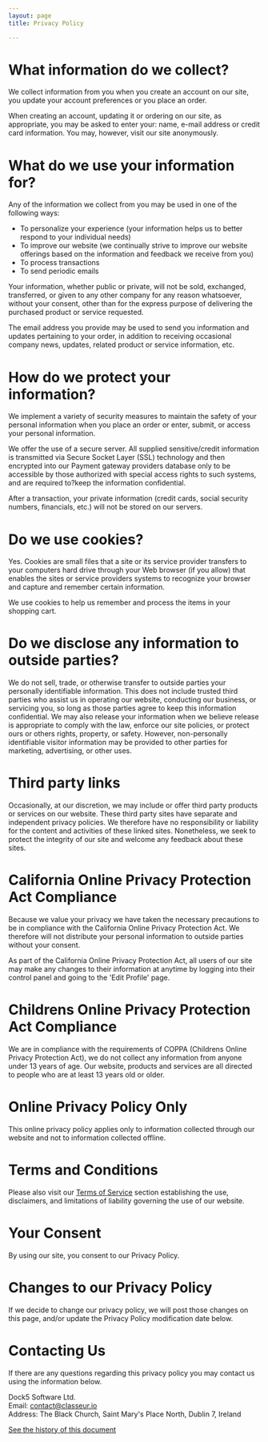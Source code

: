 ```yaml
---
layout: page
title: Privacy Policy

---
```


# What information do we collect?

We collect information from you when you create an account on our site, you update your account preferences or you place an order.

When creating an account, updating it or ordering on our site, as appropriate, you may be asked to enter your: name, e-mail address or credit card information. You may, however, visit our site anonymously.


# What do we use your information for?

Any of the information we collect from you may be used in one of the following ways:

- To personalize your experience (your information helps us to better respond to your individual needs)
- To improve our website (we continually strive to improve our website offerings based on the information and feedback we receive from you)
- To process transactions
- To send periodic emails

Your information, whether public or private, will not be sold, exchanged, transferred, or given to any other company for any reason whatsoever, without your consent, other than for the express purpose of delivering the purchased product or service requested.

The email address you provide may be used to send you information and updates pertaining to your order, in addition to receiving occasional company news, updates, related product or service information, etc.


# How do we protect your information?

We implement a variety of security measures to maintain the safety of your personal information when you place an order or enter, submit, or access your personal information.

We offer the use of a secure server. All supplied sensitive/credit information is transmitted via Secure Socket Layer (SSL) technology and then encrypted into our Payment gateway providers database only to be accessible by those authorized with special access rights to such systems, and are required to?keep the information confidential.

After a transaction, your private information (credit cards, social security numbers, financials, etc.) will not be stored on our servers.


# Do we use cookies?

Yes. Cookies are small files that a site or its service provider transfers to your computers hard drive through your Web browser (if you allow) that enables the sites or service providers systems to recognize your browser and capture and remember certain information.

We use cookies to help us remember and process the items in your shopping cart.


# Do we disclose any information to outside parties?

We do not sell, trade, or otherwise transfer to outside parties your personally identifiable information. This does not include trusted third parties who assist us in operating our website, conducting our business, or servicing you, so long as those parties agree to keep this information confidential. We may also release your information when we believe release is appropriate to comply with the law, enforce our site policies, or protect ours or others rights, property, or safety. However, non-personally identifiable visitor information may be provided to other parties for marketing, advertising, or other uses.


# Third party links

Occasionally, at our discretion, we may include or offer third party products or services on our website. These third party sites have separate and independent privacy policies. We therefore have no responsibility or liability for the content and activities of these linked sites. Nonetheless, we seek to protect the integrity of our site and welcome any feedback about these sites.


# California Online Privacy Protection Act Compliance

Because we value your privacy we have taken the necessary precautions to be in compliance with the California Online Privacy Protection Act. We therefore will not distribute your personal information to outside parties without your consent.

As part of the California Online Privacy Protection Act, all users of our site may make any changes to their information at anytime by logging into their control panel and going to the 'Edit Profile' page.


# Childrens Online Privacy Protection Act Compliance

We are in compliance with the requirements of COPPA (Childrens Online Privacy Protection Act), we do not collect any information from anyone under 13 years of age. Our website, products and services are all directed to people who are at least 13 years old or older.


# Online Privacy Policy Only

This online privacy policy applies only to information collected through our website and not to information collected offline.


# Terms and Conditions

Please also visit our [Terms of Service](http://classeur.io/terms/) section establishing the use, disclaimers, and limitations of liability governing the use of our website.


# Your Consent

By using our site, you consent to our Privacy Policy.


# Changes to our Privacy Policy

If we decide to change our privacy policy, we will post those changes on this page, and/or update the Privacy Policy modification date below.


# Contacting Us

If there are any questions regarding this privacy policy you may contact us using the information below.

Dock5 Software Ltd.  
Email: <contact@classeur.io>  
Address: The Black Church, Saint Mary's Place North, Dublin 7, Ireland

[See the history of this document](https://github.com/classeur/classeur.github.io/blob/master/privacy/index.md)

